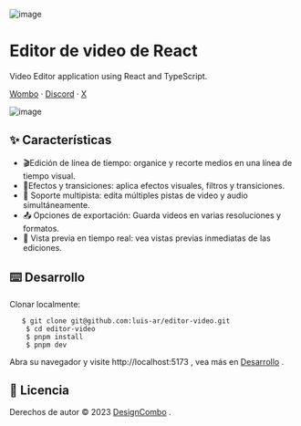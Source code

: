 ![image](https://github.com/user-attachments/assets/06c8b50a-71dc-4e5c-84cf-19b2b0e783c8)


# Editor de video de React
Video Editor application using React and TypeScript.

[Wombo](https://github.com/lh-sn/react-video-editor "Wombo") · [Discord](https://discord.gg/jrZs3wZyM5 "Discord") · [X](https://github.com/lh-sn/react-video-editor "X")


![image](https://github.com/user-attachments/assets/70404352-ebd4-4d16-b1d7-c4295d2673fc)




## ✨ Características
- 🎬Edición de línea de tiempo: organice y recorte medios en una línea de tiempo visual.
- 🌟Efectos y transiciones: aplica efectos visuales, filtros y transiciones.
- 🔀 Soporte multipista: edita múltiples pistas de video y audio simultáneamente.
- 📤 Opciones de exportación: Guarda videos en varias resoluciones y formatos.
- 👀 Vista previa en tiempo real: vea vistas previas inmediatas de las ediciones.

## ⌨️ Desarrollo
Clonar localmente:

       $ git clone git@github.com:luis-ar/editor-video.git
        $ cd editor-video
        $ pnpm install
        $ pnpm dev
		

Abra su navegador y visite http://localhost:5173 , vea más en [Desarrollo](https://github.com/luis-ar/editor-video.git "Desarrollo") .

## 📝 Licencia
Derechos de autor © 2023 [DesignCombo](https://github.com/designcombo/react-video-editor?tab=readme-ov-file "DesignCombo") .

